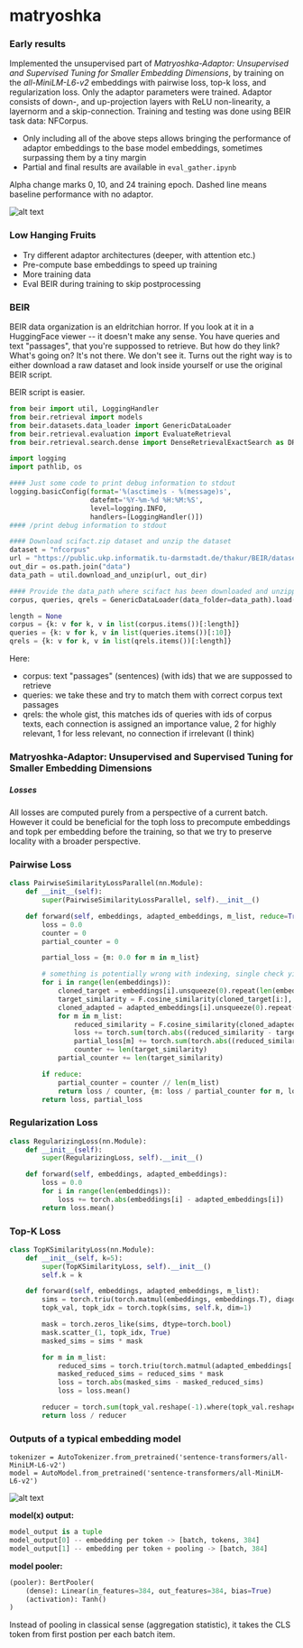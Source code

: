 # matryoshka

### Early results
Implemented the unsupervised part of *Matryoshka-Adaptor: Unsupervised and Supervised Tuning for Smaller Embedding Dimensions*, by training on the *all-MiniLM-L6-v2* embeddings with pairwise loss, top-k loss, and regularization loss. Only the adaptor parameters were trained. Adaptor consists of down-, and up-projection layers with ReLU non-linearity, a layernorm and a skip-connection. Training and testing was done using BEIR task data: NFCorpus.

- Only including all of the above steps allows bringing the performance of adaptor embeddings to the base model embeddings, sometimes surpassing them by a tiny margin
- Partial and final results are available in `eval_gather.ipynb`

Alpha change marks 0, 10, and 24 training epoch. Dashed line means baseline performance with no adaptor.

![alt text](images/final.png)

### Low Hanging Fruits
- Try different adaptor architectures (deeper, with attention etc.)
- Pre-compute base embeddings to speed up training
- More training data
- Eval BEIR during training to skip postprocessing


### BEIR

BEIR data organization is an eldritchian horror. If you look at it in a HuggingFace viewer -- it doesn't make any sense. You have queries and text "passages", that you're suppossed to retrieve. But how do they link? What's going on? It's not there. We don't see it. Turns out the right way is to either download a raw dataset and look inside yourself or use the original BEIR script. 

BEIR script is easier.

```python
from beir import util, LoggingHandler
from beir.retrieval import models
from beir.datasets.data_loader import GenericDataLoader
from beir.retrieval.evaluation import EvaluateRetrieval
from beir.retrieval.search.dense import DenseRetrievalExactSearch as DRES

import logging
import pathlib, os

#### Just some code to print debug information to stdout
logging.basicConfig(format='%(asctime)s - %(message)s',
                    datefmt='%Y-%m-%d %H:%M:%S',
                    level=logging.INFO,
                    handlers=[LoggingHandler()])
#### /print debug information to stdout

#### Download scifact.zip dataset and unzip the dataset
dataset = "nfcorpus"
url = "https://public.ukp.informatik.tu-darmstadt.de/thakur/BEIR/datasets/{}.zip".format(dataset)
out_dir = os.path.join("data")
data_path = util.download_and_unzip(url, out_dir)

#### Provide the data_path where scifact has been downloaded and unzipped
corpus, queries, qrels = GenericDataLoader(data_folder=data_path).load(split="test")

length = None
corpus = {k: v for k, v in list(corpus.items())[:length]}
queries = {k: v for k, v in list(queries.items())[:10]}
qrels = {k: v for k, v in list(qrels.items())[:length]}
```

Here:
 - corpus: text "passages" (sentences) (with ids) that we are suppossed to retrieve
 - queries: we take these and try to match them with correct corpus text passages
 - qrels: the whole gist, this matches ids of queries with ids of corpus texts, each connection is assigned an importance value, 2 for highly relevant, 1 for less relevant, no connection if irrelevant (I think)

### Matryoshka-Adaptor: Unsupervised and Supervised Tuning for Smaller Embedding Dimensions

##### Losses 

All losses are computed purely from a perspective of a current batch. However it could be beneficial for the toph loss to precompute embeddings and topk per embedding before the training, so that we try to preserve locality with a broader perspective.

### Pairwise Loss

```python
class PairwiseSimilarityLossParallel(nn.Module):
    def __init__(self):
        super(PairwiseSimilarityLossParallel, self).__init__()

    def forward(self, embeddings, adapted_embeddings, m_list, reduce=True):
        loss = 0.0
        counter = 0
        partial_counter = 0

        partial_loss = {m: 0.0 for m in m_list}

        # something is potentially wrong with indexing, single check yields correct loss
        for i in range(len(embeddings)):
            cloned_target = embeddings[i].unsqueeze(0).repeat(len(embeddings), 1)
            target_similarity = F.cosine_similarity(cloned_target[i:], embeddings[i:], dim=1)
            cloned_adapted = adapted_embeddings[i].unsqueeze(0).repeat(len(adapted_embeddings), 1)
            for m in m_list:
                reduced_similarity = F.cosine_similarity(cloned_adapted[i:, :m], adapted_embeddings[i:, :m], dim=1)
                loss += torch.sum(torch.abs((reduced_similarity - target_similarity)))
                partial_loss[m] += torch.sum(torch.abs((reduced_similarity - target_similarity)))
                counter += len(target_similarity)
            partial_counter += len(target_similarity)

        if reduce:
            partial_counter = counter // len(m_list)
            return loss / counter, {m: loss / partial_counter for m, loss in partial_loss.items()}
        return loss, partial_loss
```

### Regularization Loss

```python
class RegularizingLoss(nn.Module):
    def __init__(self):
        super(RegularizingLoss, self).__init__()

    def forward(self, embeddings, adapted_embeddings):
        loss = 0.0
        for i in range(len(embeddings)):
            loss += torch.abs(embeddings[i] - adapted_embeddings[i])
        return loss.mean()
```

### Top-K Loss

```python
class TopKSimilarityLoss(nn.Module):
    def __init__(self, k=5):
        super(TopKSimilarityLoss, self).__init__()
        self.k = k

    def forward(self, embeddings, adapted_embeddings, m_list):
        sims = torch.triu(torch.matmul(embeddings, embeddings.T), diagonal=1)
        topk_val, topk_idx = torch.topk(sims, self.k, dim=1)

        mask = torch.zeros_like(sims, dtype=torch.bool)
        mask.scatter_(1, topk_idx, True)
        masked_sims = sims * mask

        for m in m_list:
            reduced_sims = torch.triu(torch.matmul(adapted_embeddings[:, :m], adapted_embeddings[:, :m].T), diagonal=1)
            masked_reduced_sims = reduced_sims * mask
            loss = torch.abs(masked_sims - masked_reduced_sims)
            loss = loss.mean()

        reducer = torch.sum(topk_val.reshape(-1).where(topk_val.reshape(-1) == 0, 1))
        return loss / reducer
```

### Outputs of a typical embedding model

```
tokenizer = AutoTokenizer.from_pretrained('sentence-transformers/all-MiniLM-L6-v2')
model = AutoModel.from_pretrained('sentence-transformers/all-MiniLM-L6-v2')
```

![alt text](images/outputs.png)

**model(x) output:**
```python
model_output is a tuple
model_output[0] -- embedding per token -> [batch, tokens, 384]
model_output[1] -- embedding per token + pooling -> [batch, 384]
```

**model pooler:**
```python
(pooler): BertPooler(
    (dense): Linear(in_features=384, out_features=384, bias=True)
    (activation): Tanh()
)
```

Instead of pooling in classical sense (aggregation statistic), it takes the CLS token from first postion per each batch item. 

